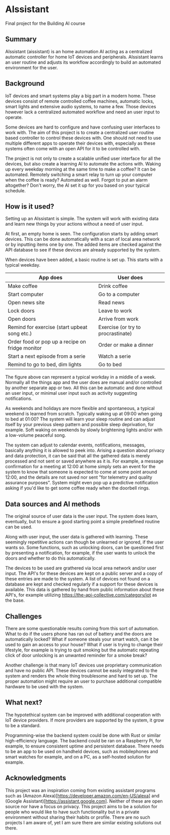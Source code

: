 <!-- This is the markdown template for the final project of the Building AI course, 
created by Reaktor Innovations and University of Helsinki. 
Copy the template, paste it to your GitHub README and edit! -->

# AIssistant

Final project for the Building AI course

## Summary

AIssistant (aissistant) is an home automation AI acting as a centralized automatic controller for home IoT devices and peripherals. AIssistant learns an user routine and adjusts its workflow accordingly to build an automated environment for the user. 

## Background

IoT devices and smart systems play a big part in a modern home. These devices consist of remote controlled coffee machines, automatic locks, smart lights and extensive audio systems, to name a few. Those devices however lack a centralized automated workflow and need an user input to operate.

Some devices are hard to configure and have confusing user interfaces to work with. The aim of this project is to create a centralized user routine based controller to control these devices with. One should not need to use multiple different apps to operate their devices with, especially as these systems often come with an open API for it to be controlled with.

The project is not only to create a scalable unified user interface for all the devices, but also create a learning AI to automate the actions with. Waking up every weekday morning at the same time to make a coffee? It can be automated. Remotely switching a smart relay to turn up your computer when the coffee is ready? Automated as well. Forgot to put an alarm altogether? Don't worry, the AI set it up for you based on your typical schedule.

## How is it used?

Setting up an AIssistant is simple. The system will work with existing data and learn new things by your actions without a need of user input.

At first, an empty home is seen. The configuration starts by adding smart devices. This can be done automatically with a scan of local area network or by inputting items one by one. The added items are checked against the API database to see if these devices are already supported by the system.

When devices have been added, a basic routine is set up. This starts with a typical weekday.

| App does | User does |
|---|---|
| Make coffee | Drink coffee |
| Start computer | Go to a computer |
| Open news site | Read news |
| Lock doors | Leave to work |
| Open doors | Arrive from work |
| Remind for exercise (start upbeat song etc.) | Exercise (or try to procrastinate) |
| Order food or pop up a recipe on fridge monitor | Order or make a dinner |
| Start a next episode from a serie | Watch a serie |
| Remind to go to bed, dim lights | Go to bed |

The figure above can represent a typical workday in a middle of a week. Normally all the things app and the user does are manual and/or controlled by another separate app or two. All this can be automatic and done without an user input, or minimal user input such as activity suggesting notifications.

As weekends and holidays are more flexible and spontaneous, a typical weekend is learned from scratch. Typically waking up at 09:00 when going to bed at 01:00? The system will learn your sleep routine and can adjust itself by your previous sleep pattern and possible sleep deprivation, for example. Soft waking on weekends by slowly brightening lights and/or with a low-volume peaceful song.

The system can adjust to calendar events, notifications, messages, basically anything it is allowed to peek into. Arising a question about privacy and data protection, it can be said that all the gathered data is merely processed and not sent or saved anywhere as it is. For example, a message confirmation for a meeting at 12:00 at home simply sets an event for the system to know that someone is expected to come at some point around 12:00, and the details are not saved nor sent "for telemetry and quality assurance purposes". System might even pop up a predictive notification asking if you'd like to get some coffee ready when the doorbell rings.

## Data sources and AI methods

The original source of user data is the user input. The system does learn, eventually, but to ensure a good starting point a simple predefined routine can be used.

Along with user input, the user data is gathered with learning. These seemingly repetitive actions can though be unlearned or ignored, if the user wants so. Some functions, such as unlocking doors, can be questioned first by presenting a notification, for example, if the user wants to unlock the doors and whether to do this automatically.

The devices to be used are grathered via local area network and/or user input. The API's for these devices are kept on a public server and a copy of these entries are made to the system. A list of devices not found on a database are kept and checked regularly if a support for these devices is available. This data is gathered by hand from public information about these API's, for example utilizing https://the-api-collective.com/category/iot as the base.

## Challenges

There are some questionable results coming from this sort of automation. What to do if the users phone has ran out of battery and the doors are automatically locked? What if someone steals your smart watch, can it be used to gain an access to your house? What if user is trying to change their lifestyle, for example is trying to quit smoking but the automatic repeating click of door unlocking is an unwanted reminder for a smoke break?

Another challenge is that many IoT devices use proprietary communication and have no public API. These devices cannot be easily integrated to the system and renders the whole thing troublesome and hard to set up. The proper automation might require an user to purchase additional compatible hardware to be used with the system.

## What next?

The hypotethical system can be improved with additional cooperation with IoT device providers. If more providers are supported by the system, it grow to be a standard.

Programming-wise the backend system could be done with Rust or similar high-efficiency language. The backend could be ran on a Raspberry Pi, for example, to ensure consistent uptime and persistent database. There needs to be an app to be used on handheld devices, such as mobilephones and smart watches for example, and on a PC, as a self-hosted solution for example.

## Acknowledgments

This project was an inspiration coming from existing assistant programs such as (Amazon Alexa)[https://developer.amazon.com/en-US/alexa] and (Google Assistant)[https://assistant.google.com]. Neither of these are open source nor have a focus on privacy. This project aims to be a solution for people who would like to have such functionality but in a private environment without sharing their habits or profile. There are no such projects I am aware of, yet I am sure there are similar existing solutions out there.
